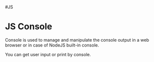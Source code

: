 #JS 

# JS Console

Console is used to manage and manipulate the console output in a web browser or in case of NodeJS built-in console. 

You can get user input or print by console. 

 
